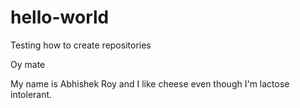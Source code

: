 # hello-world
Testing how to create repositories

Oy mate

My name is Abhishek Roy and I like cheese even though I'm lactose intolerant.
